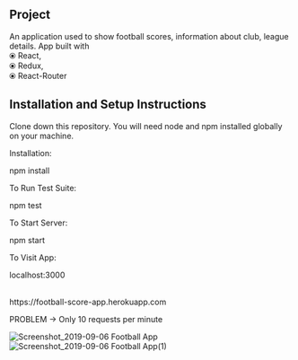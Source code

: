 <h2>Project</h2>
  An application used to show football scores, information about club, league details. App built with <br>
  &#10687; React,<br> 
  &#10687; Redux,<br>
  &#10687; React-Router<br>

<h2>Installation and Setup Instructions</h2>

Clone down this repository. You will need node and npm installed globally on your machine.

Installation:

npm install

To Run Test Suite:

npm test

To Start Server:

npm start

To Visit App:

localhost:3000

<br>
https://football-score-app.herokuapp.com

PROBLEM -> Only 10 requests per minute

![Screenshot_2019-09-06 Football App](https://user-images.githubusercontent.com/29857050/64446416-6b6c7600-d0e1-11e9-96d7-2cca5cc53feb.png)
<br>
![Screenshot_2019-09-06 Football App(1)](https://user-images.githubusercontent.com/29857050/64446472-8dfe8f00-d0e1-11e9-8df7-dcc366af1561.png)

